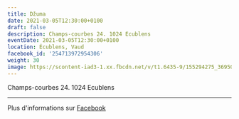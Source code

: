 ```yaml
---
title: Džuma
date: 2021-03-05T12:30:00+0100
draft: false
description: Champs-courbes 24. 1024 Ecublens
eventDate: 2021-03-05T12:30:00+0100
location: Écublens, Vaud
facebook_id: '254713972954306'
weight: 30
image: https://scontent-iad3-1.xx.fbcdn.net/v/t1.6435-9/155294275_3695079563921169_4909597834044538694_n.jpg?_nc_cat=101&ccb=1-7&_nc_sid=9e60e4&_nc_ohc=c0JEGuWKyKcQ7kNvwGMW6q3&_nc_oc=AdnV1uS3KkkE23npgINncZfIEJIh8LvgqSHDFfpknKSTFHFAaixIF-VcS59D8syjIGo&_nc_zt=23&_nc_ht=scontent-iad3-1.xx&edm=ABTKTjYEAAAA&_nc_gid=G0UwctF_SVXvT8TozUJGKQ&oh=00_AfWL2wHstTVwlUiHyb7GjvjlfXlxZtfj7rIvJg1771zJ7w&oe=68C7695B
---
```


Champs-courbes 24. 1024 Ecublens

---

Plus d'informations sur [Facebook](https://facebook.com/events/254713972954306)